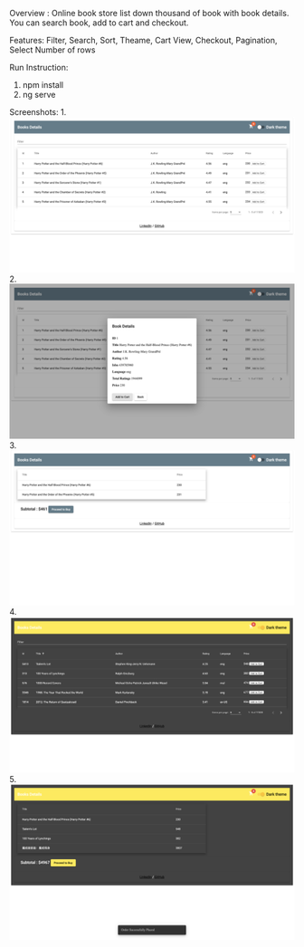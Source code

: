 Overview :
Online book store list down thousand of book with book details. You can search book, add to cart and checkout.

Features:
Filter,
Search,
Sort,
Theame,
Cart View,
Checkout,
Pagination,
Select Number of rows

Run Instruction:

1. npm install
2. ng serve

Screenshots:
1.
![alt text](https://raw.githubusercontent.com/SunilSigar/OnlineBookStore/master/Screenshots/Screenshot%202019-07-27%20at%207.41.30%20PM.png)
2.
![alt text](https://raw.githubusercontent.com/SunilSigar/OnlineBookStore/master/Screenshots/Screenshot%202019-07-27%20at%207.41.43%20PM.png)
3.
![alt text](https://raw.githubusercontent.com/SunilSigar/OnlineBookStore/master/Screenshots/Screenshot%202019-07-27%20at%207.42.04%20PM.png)
4. 
![alt text](https://raw.githubusercontent.com/SunilSigar/OnlineBookStore/master/Screenshots/Screenshot%202019-07-27%20at%207.54.14%20PM.png)
5. 
![alt text](https://raw.githubusercontent.com/SunilSigar/OnlineBookStore/master/Screenshots/Screenshot%202019-07-27%20at%207.55.13%20PM.png)
